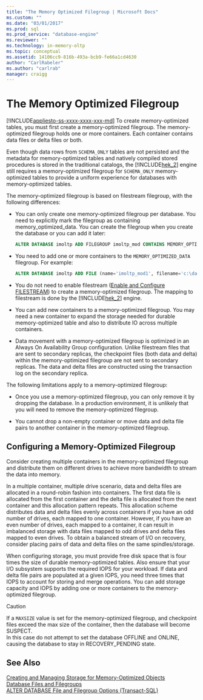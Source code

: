 ```yaml
---
title: "The Memory Optimized Filegroup | Microsoft Docs"
ms.custom: ""
ms.date: "03/01/2017"
ms.prod: sql
ms.prod_service: "database-engine"
ms.reviewer: ""
ms.technology: in-memory-oltp
ms.topic: conceptual
ms.assetid: 14106cc9-816b-493a-bcb9-fe66a1cd4630
author: "CarlRabeler"
ms.author: "carlrab"
manager: craigg
---
```

# The Memory Optimized Filegroup
[!INCLUDE[appliesto-ss-xxxx-xxxx-xxx-md](../../includes/appliesto-ss-xxxx-xxxx-xxx-md.md)]
  To create memory-optimized tables, you must first create a memory-optimized filegroup. The memory-optimized filegroup holds one or more containers. Each container contains data files or delta files or both.  
  
 Even though data rows from `SCHEMA_ONLY` tables are not persisted and the metadata for memory-optimized tables and natively compiled stored procedures is stored in the traditional catalogs, the [!INCLUDE[hek_2](../../includes/hek-2-md.md)] engine still requires a memory-optimized filegroup for `SCHEMA_ONLY` memory-optimized tables to provide a uniform experience for databases with memory-optimized tables.  
  
 The memory-optimized filegroup is based on filestream filegroup, with the following differences:  
  
-   You can only create one memory-optimized filegroup per database. You need to explicitly mark the filegroup as containing memory_optimized_data. You can create the filegroup when you create the database or you can add it later:  
  
    ```sql  
    ALTER DATABASE imoltp ADD FILEGROUP imoltp_mod CONTAINS MEMORY_OPTIMIZED_DATA  
    ```  
  
-   You need to add one or more containers to the `MEMORY_OPTIMIZED_DATA` filegroup. For example:  
  
    ```sql  
    ALTER DATABASE imoltp ADD FILE (name='imoltp_mod1', filename='c:\data\imoltp_mod1') TO FILEGROUP imoltp_mod  
    ```  
  
-   You do not need to enable filestream ([Enable and Configure FILESTREAM](../../relational-databases/blob/enable-and-configure-filestream.md)) to create a memory-optimized filegroup. The mapping to filestream is done by the [!INCLUDE[hek_2](../../includes/hek-2-md.md)] engine.  
  
-   You can add new containers to a memory-optimized filegroup. You may need a new container to expand the storage needed for durable memory-optimized table and also to distribute IO across multiple containers.  
  
-   Data movement with a memory-optimized filegroup is optimized in an Always On Availability Group configuration. Unlike filestream files that are sent to secondary replicas, the checkpoint files (both data and delta) within the memory-optimized filegroup are not sent to secondary replicas. The data and delta files are constructed using the transaction log on the secondary replica.  
  
The following limitations apply to a memory-optimized filegroup:  
  
-   Once you use a memory-optimized filegroup, you can only remove it by dropping the database. In a production environment, it is unlikely that you will need to remove the memory-optimized filegroup.  
  
-   You cannot drop a non-empty container or move data and delta file pairs to another container in the memory-optimized filegroup.    
  
## Configuring a Memory-Optimized Filegroup  
Consider creating multiple containers in the memory-optimized filegroup and distribute them on different drives to achieve more bandwidth to stream the data into memory. 
 
In a multiple container, multiple drive scenario, data and delta files are allocated in a round-robin fashion into containers. The first data file is allocated from the first container and the delta file is allocated from the next container and this allocation pattern repeats. This allocation scheme distributes data and delta files evenly across containers if you have an odd number of drives, each mapped to one container. However, if you have an even number of drives, each mapped to a container, it can result in imbalanced storage with data files mapped to odd drives and delta files mapped to even drives. To obtain a balanced stream of I/O on recovery, consider placing pairs of data and delta files on the same spindles/storage.
  
When configuring storage, you must provide free disk space that is four times the size of durable memory-optimized tables. Also ensure that your I/O subsystem supports the required IOPS for your workload. If data and delta file pairs are populated at a given IOPS, you need three times that IOPS to account for storing and merge operations. You can add storage capacity and IOPS by adding one or more containers to the memory-optimized filegroup.  
 
> [!CAUTION]
> If a `MAXSIZE` value is set for the memory-optimized filegroup, and checkpoint files exceed the max size of the container, then the database will become SUSPECT.   
> In this case do not attempt to set the database OFFLINE and ONLINE, causing the database to stay in RECOVERY_PENDING state.
  
## See Also  
[Creating and Managing Storage for Memory-Optimized Objects](../../relational-databases/in-memory-oltp/creating-and-managing-storage-for-memory-optimized-objects.md)  
[Database Files and Filegroups](../../relational-databases/databases/database-files-and-filegroups.md)    
[ALTER DATABASE File and Filegroup Options (Transact-SQL)](../../t-sql/statements/alter-database-transact-sql-file-and-filegroup-options.md) 

